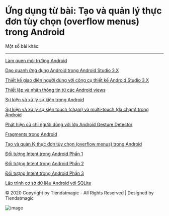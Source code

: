 # Ứng dụng từ bài: Tạo và quản lý thực đơn tùy chọn (overflow menus) trong Android

Một số bài khác:
***
<a href="https://github.com/tiendatmagic/helloworldandroid">Làm quen môi trường Android</a>

<a href="https://github.com/tiendatmagic/daoquanhandroid">Dạo quanh ứng dụng Android trong Android Studio 3.X </a>

<a href="https://github.com/tiendatmagic/LayoutSample">Thiết kế giao diện người dùng với công cụ thiết kế Android Studio 3.X </a>

<a href="https://github.com/tiendatmagic/MyFirstAndroidApplication">Thiết lập và nhận thông tin từ các Android views</a>

<a href="https://github.com/tiendatmagic/androidbasicview">Sự kiện và xử lý sự kiện trong Android</a>

<a href="https://github.com/tiendatmagic/MotionEvent">Sự kiện và xử lý sự kiện touch (chạm) và multi-touch (đa chạm) trong Android</a>

<a href="https://github.com/tiendatmagic/CommonGestures">Phát hiện cử chỉ người dùng với lớp Android Gesture Detector</a>

<a href="https://github.com/tiendatmagic/FragmentExample">Fragments trong Android</a>

<a href="https://github.com/tiendatmagic/Menu_example_android">Tạo và quản lý thực đơn tùy chọn (overflow menus) trong Android</a>

<a href="https://github.com/tiendatmagic/ExplicitIntent">Đối tượng Intent trong Android Phần 1</a>
	
<a href="https://github.com/tiendatmagic/ImplicitIntent">Đối tượng Intent trong Android Phần 2</a>
	
<a href="https://github.com/tiendatmagic/SendBroadcast">Đối tượng Intent trong Android Phần 3</a>

<a href="https://github.com/tiendatmagic/SQLiteDemoApplication">Lập trình cơ sở dữ liệu Android với SQLite</a>

© 2020 Copyright by Tiendatmagic - All Rights Reserved | Designed by Tiendatmagic

![image](https://cdn.glitch.com/a67afc81-5438-418b-a97b-7bb10c7d4cf4%2Ftiendatmagicc.png?v=1594881680906)
